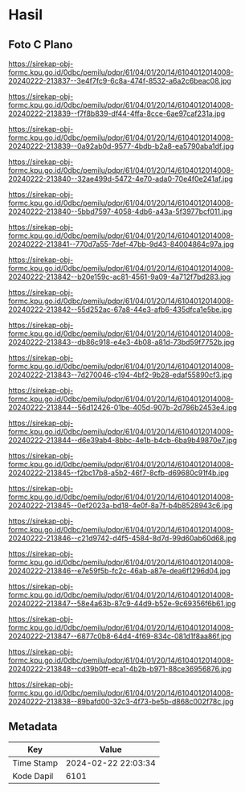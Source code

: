 # Hasil

## Foto C Plano

https://sirekap-obj-formc.kpu.go.id/0dbc/pemilu/pdpr/61/04/01/20/14/6104012014008-20240222-213837--3e4f7fc9-6c8a-474f-8532-a6a2c6beac08.jpg

https://sirekap-obj-formc.kpu.go.id/0dbc/pemilu/pdpr/61/04/01/20/14/6104012014008-20240222-213839--f7f8b839-df44-4ffa-8cce-6ae97caf231a.jpg

https://sirekap-obj-formc.kpu.go.id/0dbc/pemilu/pdpr/61/04/01/20/14/6104012014008-20240222-213839--0a92ab0d-9577-4bdb-b2a8-ea5790aba1df.jpg

https://sirekap-obj-formc.kpu.go.id/0dbc/pemilu/pdpr/61/04/01/20/14/6104012014008-20240222-213840--32ae499d-5472-4e70-ada0-70e4f0e241af.jpg

https://sirekap-obj-formc.kpu.go.id/0dbc/pemilu/pdpr/61/04/01/20/14/6104012014008-20240222-213840--5bbd7597-4058-4db6-a43a-5f3977bcf011.jpg

https://sirekap-obj-formc.kpu.go.id/0dbc/pemilu/pdpr/61/04/01/20/14/6104012014008-20240222-213841--770d7a55-7def-47bb-9d43-84004864c97a.jpg

https://sirekap-obj-formc.kpu.go.id/0dbc/pemilu/pdpr/61/04/01/20/14/6104012014008-20240222-213842--b20e159c-ac81-4561-9a09-4a712f7bd283.jpg

https://sirekap-obj-formc.kpu.go.id/0dbc/pemilu/pdpr/61/04/01/20/14/6104012014008-20240222-213842--55d252ac-67a8-44e3-afb6-435dfca1e5be.jpg

https://sirekap-obj-formc.kpu.go.id/0dbc/pemilu/pdpr/61/04/01/20/14/6104012014008-20240222-213843--db86c918-e4e3-4b08-a81d-73bd59f7752b.jpg

https://sirekap-obj-formc.kpu.go.id/0dbc/pemilu/pdpr/61/04/01/20/14/6104012014008-20240222-213843--7d270046-c194-4bf2-9b28-edaf55890cf3.jpg

https://sirekap-obj-formc.kpu.go.id/0dbc/pemilu/pdpr/61/04/01/20/14/6104012014008-20240222-213844--56d12426-01be-405d-907b-2d786b2453e4.jpg

https://sirekap-obj-formc.kpu.go.id/0dbc/pemilu/pdpr/61/04/01/20/14/6104012014008-20240222-213844--d6e39ab4-8bbc-4e1b-b4cb-6ba9b49870e7.jpg

https://sirekap-obj-formc.kpu.go.id/0dbc/pemilu/pdpr/61/04/01/20/14/6104012014008-20240222-213845--f2bc17b8-a5b2-46f7-8cfb-d69680c91f4b.jpg

https://sirekap-obj-formc.kpu.go.id/0dbc/pemilu/pdpr/61/04/01/20/14/6104012014008-20240222-213845--0ef2023a-bd18-4e0f-8a7f-b4b8528943c6.jpg

https://sirekap-obj-formc.kpu.go.id/0dbc/pemilu/pdpr/61/04/01/20/14/6104012014008-20240222-213846--c21d9742-d4f5-4584-8d7d-99d60ab60d68.jpg

https://sirekap-obj-formc.kpu.go.id/0dbc/pemilu/pdpr/61/04/01/20/14/6104012014008-20240222-213846--e7e59f5b-fc2c-46ab-a87e-dea6f1296d04.jpg

https://sirekap-obj-formc.kpu.go.id/0dbc/pemilu/pdpr/61/04/01/20/14/6104012014008-20240222-213847--58e4a63b-87c9-44d9-b52e-9c69356f6b61.jpg

https://sirekap-obj-formc.kpu.go.id/0dbc/pemilu/pdpr/61/04/01/20/14/6104012014008-20240222-213847--6877c0b8-64d4-4f69-834c-081d1f8aa86f.jpg

https://sirekap-obj-formc.kpu.go.id/0dbc/pemilu/pdpr/61/04/01/20/14/6104012014008-20240222-213848--cd39b0ff-eca1-4b2b-b971-88ce36956876.jpg

https://sirekap-obj-formc.kpu.go.id/0dbc/pemilu/pdpr/61/04/01/20/14/6104012014008-20240222-213838--89bafd00-32c3-4f73-be5b-d868c002f78c.jpg


## Metadata

| Key        | Value               |
| ---------- | ------------------- |
| Time Stamp | 2024-02-22 22:03:34 |
| Kode Dapil | 6101                |



